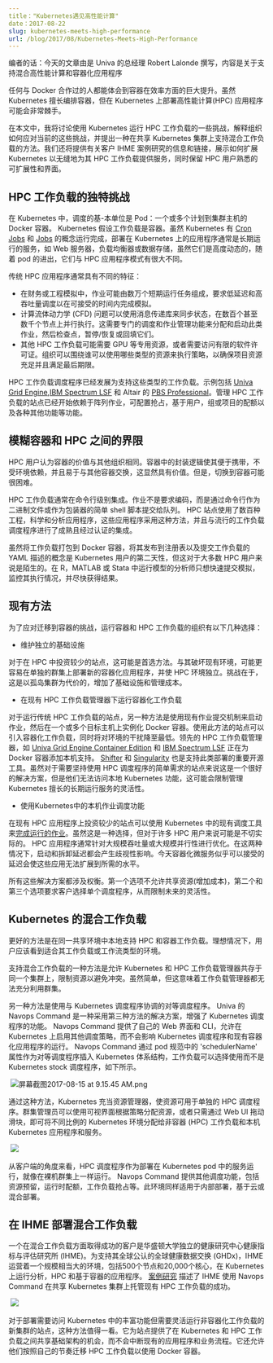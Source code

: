 ```yaml
---
title："Kubernetes遇见高性能计算"
date：2017-08-22
slug: kubernetes-meets-high-performance
url: /blog/2017/08/Kubernetes-Meets-High-Performance
---
```


<!--
---
title: " Kubernetes Meets High-Performance Computing "
date: 2017-08-22
slug: kubernetes-meets-high-performance
url: /blog/2017/08/Kubernetes-Meets-High-Performance
---
-->

<!--
Editor's note: today's post is by Robert Lalonde, general manager at Univa, on supporting mixed HPC and containerized applications &nbsp;
-->

编者的话：今天的文章由是 Univa 的总经理 Robert Lalonde 撰写，内容是关于支持混合高性能计算和容器化应用程序 &nbsp;

<!--
Anyone who has worked with Docker can appreciate the enormous gains in efficiency achievable with containers. While Kubernetes excels at orchestrating containers, high-performance computing (HPC) applications can be tricky to deploy on Kubernetes.
-->

任何与 Docker 合作过的人都能体会到容器在效率方面的巨大提升。虽然 Kubernetes 擅长编排容器，但在 Kubernetes 上部署高性能计算(HPC) 应用程序可能会非常棘手。

<!--
In this post, I discuss some of the challenges of running HPC workloads with Kubernetes, explain how organizations approach these challenges today, and suggest an approach for supporting mixed workloads on a shared Kubernetes cluster. We will also provide information and links to a case study on a customer, IHME, showing how Kubernetes is extended to service their HPC workloads seamlessly while retaining scalability and interfaces familiar to HPC users.
-->

在本文中，我将讨论使用 Kubernetes 运行 HPC 工作负载的一些挑战，解释组织如何应对当前的这些挑战，并提出一种在共享 Kubernetes 集群上支持混合工作负载的方法。我们还将提供有关客户 IHME 案例研究的信息和链接，展示如何扩展 Kubernetes 以无缝地为其 HPC 工作负载提供服务，同时保留 HPC 用户熟悉的可扩展性和界面。

<!--
## HPC workloads unique challenges
-->

## HPC 工作负载的独特挑战

<!--
In Kubernetes, the base unit of scheduling is a Pod: one or more Docker containers scheduled to a cluster host. Kubernetes assumes that workloads are containers. While Kubernetes has the notion of [Cron Jobs](https://kubernetes.io/docs/concepts/workloads/controllers/cron-jobs/) and [Jobs](https://kubernetes.io/docs/concepts/workloads/controllers/jobs-run-to-completion/) that run to completion, applications deployed on Kubernetes are typically long-running services, like web servers, load balancers or data stores and while they are highly dynamic with pods coming and going, they differ greatly from HPC application patterns.
-->
在 Kubernetes 中，调度的基-本单位是 Pod：一个或多个计划到集群主机的 Docker 容器。 Kubernetes 假设工作负载是容器。虽然 Kubernetes 有 [Cron Jobs](https://kubernetes.io/docs/concepts/workloads/controllers/cron-jobs/) 和 [Jobs](https://kubernetes.io/docs/concepts/workloads/controllers/jobs-run-to-completion/) 的概念运行完成，部署在 Kubernetes 上的应用程序通常是长期运行的服务，如 Web 服务器，负载均衡器或数据存储，虽然它们是高度动态的，随着 pod 的进出，它们与 HPC 应用程序模式有很大不同。

<!--
Traditional HPC applications often exhibit different characteristics:
-->
传统 HPC 应用程序通常具有不同的特征：

<!--
- In financial or engineering simulations, a job may be comprised of tens of thousands of short-running tasks, demanding low-latency and high-throughput scheduling to complete a simulation in an acceptable amount of time.
- A computational fluid dynamics (CFD) problem may execute in parallel across many hundred or even thousands of nodes using a message passing library to synchronize state. This requires specialized scheduling and job management features to allocate and launch such jobs and then to checkpoint, suspend/resume or backfill them.
- Other HPC workloads may require specialized resources like GPUs or require access to limited software licenses. Organizations may enforce policies around what types of resources can be used by whom to ensure projects are adequately resourced and deadlines are met.
-->
 - 在财务或工程模拟中，作业可能由数万个短期运行任务组成，要求低延迟和高吞吐量调度以在可接受的时间内完成模拟。
 - 计算流体动力学 (CFD) 问题可以使用消息传递库来同步状态，在数百个甚至数千个节点上并行执行。这需要专门的调度和作业管理功能来分配和启动此类作业，然后检查点，暂停/恢复或回填它们。
 - 其他 HPC 工作负载可能需要 GPU 等专用资源，或者需要访问有限的软件许可证。组织可以围绕谁可以使用哪些类型的资源来执行策略，以确保项目资源充足并且满足最后期限。
 
<!--
HPC workload schedulers have evolved to support exactly these kinds of workloads. Examples include [Univa Grid Engine](http://www.univa.com/products/), [IBM Spectrum LSF](https://www-03.ibm.com/systems/spectrum-computing/products/lsf/) and Altair’s [PBS Professional](http://www.pbsworks.com/PBSProduct.aspx?n=PBS-Professional&c=Overview-and-Capabilities). Sites managing HPC workloads have come to rely on capabilities like array jobs, configurable pre-emption, user, group or project based quotas and a variety of other features.  
-->
HPC 工作负载调度程序已经发展为支持这些类型的工作负载。示例包括 [Univa Grid Engine](http://www.univa.com/products/),[IBM Spectrum LSF](https://www-03.ibm.com/systems/spectrum-computing/products/lsf/) 和 Altair 的 [PBS Professional](http://www.pbsworks.com/PBSProduct.aspx?n=PBS-Professional&c=Overview-and-Capabilities)。管理 HPC 工作负载的站点已经开始依赖于阵列作业，可配置抢占，基于用户，组或项目的配额以及各种其他功能等功能。

<!--
## Blurring the lines between containers and HPC
-->
## 模糊容器和 HPC 之间的界限

<!--
HPC users believe containers are valuable for the same reasons as other organizations. Packaging logic in a container to make it portable, insulated from environmental dependencies, and easily exchanged with other containers clearly has value. However, making the switch to containers can be difficult.
-->
HPC 用户认为容器的价值与其他组织相同。容器中的封装逻辑使其便于携带，不受环境依赖，并且易于与其他容器交换，这显然具有价值。但是，切换到容器可能很困难。

<!--
HPC workloads are often integrated at the command line level. Rather than requiring coding, jobs are submitted to queues via the command line as binaries or simple shell scripts that act as wrappers. There are literally hundreds of engineering, scientific and analytic applications used by HPC sites that take this approach and have mature and certified integrations with popular workload schedulers.
-->
HPC 工作负载通常在命令行级别集成。作业不是要求编码，而是通过命令行作为二进制文件或作为包装器的简单 shell 脚本提交给队列。 HPC 站点使用了数百种工程，科学和分析应用程序，这些应用程序采用这种方法，并且与流行的工作负载调度程序进行了成熟且经过认证的集成。

<!--
While the notion of packaging a workload into a Docker container, publishing it to a registry, and submitting a YAML description of the workload is second nature to users of Kubernetes, this is foreign to most HPC users. An analyst running models in R, MATLAB or Stata simply wants to submit their simulation quickly, monitor their execution, and get a result as quickly as possible.
-->
虽然将工作负载打包到 Docker 容器，将其发布到注册表以及提交工作负载的 YAML 描述的概念是 Kubernetes 用户的第二天性，但这对于大多数 HPC 用户来说是陌生的。在 R，MATLAB 或 Stata 中运行模型的分析师只想快速提交模拟，监控其执行情况，并尽快获得结果。

<!--
## Existing approaches
-->
## 现有方法

<!--
To deal with the challenges of migrating to containers, organizations running container and HPC workloads have several options:
-->
为了应对迁移到容器的挑战，运行容器和 HPC 工作负载的组织有以下几种选择：

<!--
- Maintain separate infrastructures
-->
- 维护独立的基础设施

<!--
For sites with sunk investments in HPC, this may be a preferred approach. Rather than disrupt existing environments, it may be easier to deploy new containerized applications on a separate cluster and leave the HPC environment alone. The challenge is that this comes at the cost of siloed clusters, increasing infrastructure and management cost.
-->
对于在 HPC 中投资较少的站点，这可能是首选方法。与其破坏现有环境，可能更容易在单独的群集上部署新的容器化应用程序，并使 HPC 环境独立。挑战在于，这是以孤岛集群为代价的，增加了基础设施和管理成本。

<!--
- Run containerized workloads under an existing HPC workload manager
-->
- 在现有 HPC 工作负载管理器下运行容器化工作负载

<!--
For sites running traditional HPC workloads, another approach is to use existing job submission mechanisms to launch jobs that in turn instantiate Docker containers on one or more target hosts. Sites using this approach can introduce containerized workloads with minimal disruption to their environment. Leading HPC workload managers such as [Univa Grid Engine Container Edition](http://blogs.univa.com/2016/05/new-version-of-univa-grid-engine-now-supports-docker-containers/) and [IBM Spectrum LSF](http://blogs.univa.com/2016/05/new-version-of-univa-grid-engine-now-supports-docker-containers/) are adding native support for Docker containers. [Shifter](https://github.com/NERSC/shifter) and [Singularity](http://singularity.lbl.gov/) are important open source tools supporting this type of deployment also. While this is a good solution for sites with simple requirements that want to stick with their HPC scheduler, they will not have access to native Kubernetes features, and this may constrain flexibility in managing long-running services where Kubernetes excels.
-->
对于运行传统 HPC 工作负载的站点，另一种方法是使用现有作业提交机制来启动作业，然后在一个或多个目标主机上实例化 Docker 容器。使用此方法的站点可以引入容器化工作负载，同时将对环境的干扰降至最低。领先的 HPC 工作负载管理器，如 [Univa Grid Engine Container Edition](http://blogs.univa.com/2016/05/new-version-of-univa-grid-engine-now-supports-docker-containers/) 和 [IBM Spectrum LSF](http://blogs.univa.com/2016/05/new-version-of-univa-grid-engine-now-supports-docker-containers/) 正在为 Docker 容器添加本机支持。 [Shifter](https://github.com/NERSC/shifter) 和 [Singularity](http://singularity.lbl.gov/) 也是支持此类部署的重要开源工具。虽然对于需要坚持使用 HPC 调度程序的简单需求的站点来说这是一个很好的解决方案，但是他们无法访问本地 Kubernetes 功能，这可能会限制管理 Kubernetes 擅长的长期运行服务的灵活性。

<!--
- Use native job scheduling features in Kubernetes
-->
- 使用Kubernetes中的本机作业调度功能

<!--
Sites less invested in existing HPC applications can use existing scheduling facilities in Kubernetes for [jobs that run to completion](https://kubernetes.io/docs/concepts/workloads/controllers/jobs-run-to-completion/). While this is an option, it may be impractical for many HPC users. HPC applications are often either optimized towards massive throughput or large scale parallelism. In both cases startup and teardown latencies have a discriminating impact. Latencies that appear to be acceptable for containerized microservices today would render such applications unable to scale to the required levels.
-->
在现有 HPC 应用程序上投资较少的站点可以使用 Kubernetes 中的现有调度工具来[完成运行的作业](https://kubernetes.io/docs/concepts/workloads/controllers/jobs-run-to-completion/)。虽然这是一种选择，但对于许多 HPC 用户来说可能是不切实际的。 HPC 应用程序通常针对大规模吞吐量或大规模并行性进行优化。在这两种情况下，启动和拆卸延迟都会产生歧视性影响。今天容器化微服务似乎可以接受的延迟会使这些应用无法扩展到所需的水平。

<!--
All of these solutions involve tradeoffs. The first option doesn’t allow resources to be shared (increasing costs) and the second and third options require customers to pick a single scheduler, constraining future flexibility.
-->
所有这些解决方案都涉及权衡。第一个选项不允许共享资源(增加成本)，第二个和第三个选项要求客户选择单个调度程序，从而限制未来的灵活性。

<!--
## Mixed workloads on Kubernetes
-->
## Kubernetes 的混合工作负载

<!--
A better approach is to support HPC and container workloads natively in the same shared environment. Ideally, users should see the environment appropriate to their workload or workflow type.
-->
更好的方法是在同一共享环境中本地支持 HPC 和容器工作负载。理想情况下，用户应该看到适合其工作负载或工作流类型的环境。

<!--
One approach to supporting mixed workloads is to allow Kubernetes and the HPC workload manager to co-exist on the same cluster, throttling resources to avoid conflicts. While simple, this means that neither workload manager can fully utilize the cluster.
-->
支持混合工作负载的一种方法是允许 Kubernetes 和 HPC 工作负载管理器共存于同一个集群上，限制资源以避免冲突。虽然简单，但这意味着工作负载管理器都无法充分利用群集。

<!--
Another approach is to use a peer scheduler that coordinates with the Kubernetes scheduler. Navops Command by Univa is a solution that takes this third approach, augmenting the functionality of the Kubernetes scheduler. Navops Command provides its own web interface and CLI and allows additional scheduling policies to be enabled on Kubernetes without impacting the operation of the Kubernetes scheduler and existing containerized applications. Navops Command plugs into the Kubernetes architecture via the 'schedulerName' attribute in the pod spec as a peer scheduler that workloads can choose to use instead of the Kubernetes stock scheduler as shown below.
-->
另一种方法是使用与 Kubernetes 调度程序协调的对等调度程序。 Univa 的 Navops Command 是一种采用第三种方法的解决方案，增强了 Kubernetes 调度程序的功能。 Navops Command 提供了自己的 Web 界面和 CLI，允许在 Kubernetes 上启用其他调度策略，而不会影响 Kubernetes 调度程序和现有容器化应用程序的运行。 Navops Command 通过 pod 规范中的 'schedulerName' 属性作为对等调度程序插入 Kubernetes 体系结构，工作负载可以选择使用而不是 Kubernetes stock 调度程序，如下所示。

<!--
![Screen Shot 2017-08-15 at 9.15.45 AM.png](https://lh6.googleusercontent.com/nKTtfQVVmL4qBoSR0lBmBuLt8KOrVEyjn9YcAu7hrhhV-rwnxRY3p-Y5Qfddf7BI6u1KN85VKfeaaU74xDl-oDk5NzybdIxAp0SJ42x14gwzpmwLwjVy5nIng6K8Ih-bRDlOmA9j)
-->
 ![屏幕截图2017-08-15 at 9.15.45 AM.png](https://lh6.googleusercontent.com/nKTtfQVVmL4qBoSR0lBmBuLt8KOrVEyjn9YcAu7hrhhV-rwnxRY3p-Y5Qfddf7BI6u1KN85VKfeaaU74xDl-oDk5NzybdIxAp0SJ42x14gwzpmwLwjVy5nIng6K8Ih-bRDlOmA9j)

<!--
With this approach, Kubernetes acts as a resource manager, making resources available to a separate HPC scheduler. Cluster administrators can use a visual interface to allocate resources based on policy or simply drag sliders via a web UI to allocate different proportions of the Kubernetes environment to non-container (HPC) workloads, and native Kubernetes applications and services.
-->
通过这种方法，Kubernetes 充当资源管理器，使资源可用于单独的 HPC 调度程序。群集管理员可以使用可视界面根据策略分配资源，或者只需通过 Web UI 拖动滑块，即可将不同比例的 Kubernetes 环境分配给非容器 (HPC) 工作负载和本机 Kubernetes 应用程序和服务。

<!--
 ![](https://lh6.googleusercontent.com/wSBBl5d-YL4_UCYgvHpE_XzijtqftSi6PTHJLGfHr5nAxmTj945jQB-pMNIGLovWwKWGnEsPjCkCPrUMWZEs9UHnQPPDSWPEl-Gl76Yczd-Yn65pEE8mKC-Asj3zP5xyfZc-r2qU-YmmOyBhLQ)
-->
 ![](https://lh6.googleusercontent.com/wSBBl5d-YL4_UCYgvHpE_XzijtqftSi6PTHJLGfHr5nAxmTj945jQB-pMNIGLovWwKWGnEsPjCkCPrUMWZEs9UHnQPPDSWPEl-Gl76Yczd-Yn65pEE8mKC-Asj3zP5xyfZc-r2qU-YmmOyBhLQ)

<!--
From a client perspective, the HPC scheduler runs as a service deployed in Kubernetes pods, operating just as it would on a bare metal cluster. Navops Command provides additional scheduling features including things like resource reservation, run-time quotas, workload preemption and more. This environment works equally well for on-premise, cloud-based or hybrid deployments.
-->
从客户端的角度来看，HPC 调度程序作为部署在 Kubernetes pod 中的服务运行，就像在裸机群集上一样运行。 Navops Command 提供其他调度功能，包括资源预留，运行时配额，工作负载抢占等。此环境同样适用于内部部署，基于云或混合部署。

<!--
## Deploying mixed workloads at IHME
-->
## 在 IHME 部署混合工作负载

<!--
One client having success with mixed workloads is the Institute for Health Metrics & Evaluation (IHME), an independent health research center at the University of Washington. In support of their globally recognized Global Health Data Exchange (GHDx), IHME operates a significantly sized environment comprised of 500 nodes and 20,000 cores running a mix of analytic, HPC, and container-based applications on Kubernetes. [This case study](http://navops.io/ihme-case-study.html) describes IHME’s success hosting existing HPC workloads on a shared Kubernetes cluster using Navops Command.
-->
一个在混合工作负载方面取得成功的客户是华盛顿大学独立的健康研究中心健康指标与评估研究所 (IHME)。为支持其全球公认的全球健康数据交换 (GHDx)，IHME 运营着一个规模相当大的环境，包括500个节点和20,000个核心，在 Kubernetes 上运行分析，HPC 和基于容器的应用程序。 [案例研究](http://navops.io/ihme-case-study.html) 描述了 IHME 使用 Navops Command 在共享 Kubernetes 集群上托管现有 HPC 工作负载的成功。

<!--
![](https://lh5.googleusercontent.com/GJeP6e89r6drl72yzZM_OsZ81MYDp7Zm5xEFpItpmioian3lOp535H4jy1_eELKrzGMYr_wnjGwpK3Uku9dwg2-vqmMC1A1GrMtJc-PZR6GR6Z-fAZNJMEr_Uw3HqvWvi86mF_63XTozysaLpg)
-->
 ![](https://lh5.googleusercontent.com/GJeP6e89r6drl72yzZM_OsZ81MYDp7Zm5xEFpItpmioian3lOp535H4jy1_eELKrzGMYr_wnjGwpK3Uku9dwg2-vqmMC1A1GrMtJc-PZR6GR6Z-fAZNJMEr_Uw3HqvWvi86mF_63XTozysaLpg)

<!--
For sites deploying new clusters that want access to the rich capabilities in Kubernetes but need the flexibility to run non-containerized workloads, this approach is worth a look. It offers the opportunity for sites to share infrastructure between Kubernetes and HPC workloads without disrupting existing applications and businesses processes. It also allows them to migrate their HPC workloads to use Docker containers at their own pace.
-->
对于部署需要访问 Kubernetes 中的丰富功能但需要灵活运行非容器化工作负载的新集群的站点，这种方法值得一看。它为站点提供了在 Kubernetes 和 HPC 工作负载之间共享基础架构的机会，而不会中断现有的应用程序和业务流程。它还允许他们按照自己的节奏迁移 HPC 工作负载以使用 Docker 容器。
